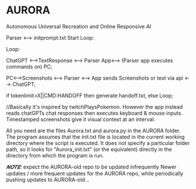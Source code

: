 # AURORA
Autonomous Universal Recreation and Online Responsive AI

Parser <--> initprompt.txt Start Loop:

Loop:

ChatGPT <-->TextResponse <--> Parser App<--> (Parser app executes commands on) PC;

PC<-->Screenshots <--> Parser <--> App sends Screenshots or text via api <--> ChatGPT;


if tokenlimit>X||CMD:HANDOFF then generate handoff.txt, else Loop;

//Basically it's inspired by twitchPlaysPokemon. However the app instead reads chatGPTs chat responses then executes keyboard & mouse inputs. Timestamped screenshots give it visual context at an interval.


All you need are the files Aurora.txt and aurora.py in the AURORA folder. 
The program assumes that the init.txt file is located in the current working directory where the script is executed. It does not specify a particular folder path, so it looks for "Aurora_init.txt" (or the equivalent) directly in the directory from which the program is run.

*𝑵𝑶𝑻𝑬:* expect the AURORA-old repo to be updated infrequently
Newer updates / more frequent updates for the AURORA repo, while periodically pushing updates to AURORA-old...
